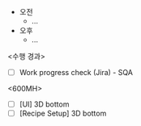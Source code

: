 - 오전
	- ...
- 오후
	- ...

<수행 경과>
- [ ] Work progress check (Jira) - SQA

<600MH>
- [ ] [UI] 3D bottom
- [ ] [Recipe Setup] 3D bottom